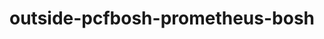 # outside-pcfbosh-prometheus-bosh
[](https://github.com/tkaburagi/outside-pcfbosh-prometheus-bosh/blob/master/diagram.png)
